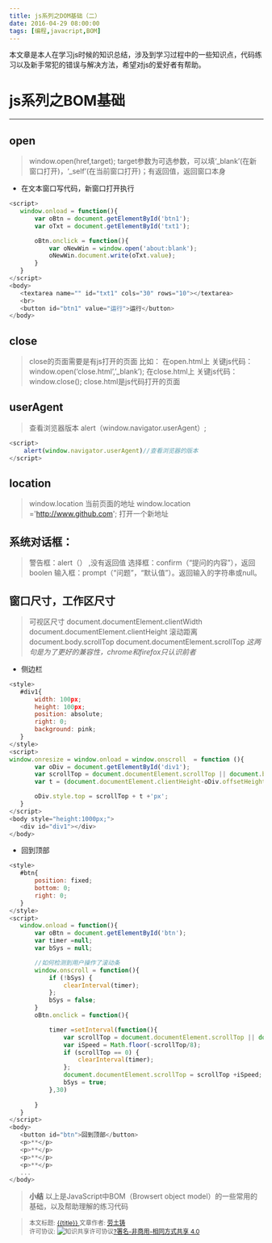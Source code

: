 ```yaml
---
title: js系列之DOM基础（二）
date: 2016-04-29 08:00:00
tags: [编程,javacript,BOM]
---
```


本文章是本人在学习js时候的知识总结，涉及到学习过程中的一些知识点，代码练习以及新手常犯的错误与解决方法，希望对js的爱好者有帮助。

<!--more-->

# js系列之BOM基础
***
## open

> window.open(href,target); target参数为可选参数，可以填‘_blank’(在新窗口打开)，‘_self’(在当前窗口打开)；有返回值，返回窗口本身

* 在文本窗口写代码，新窗口打开执行
 ```javascript
 <script>
	window.onload = function(){
		var oBtn = document.getElementById('btn1');
		var oTxt = document.getElementById('txt1');

		oBtn.onclick = function(){
			var oNewWin = window.open('about:blank');
			oNewWin.document.write(oTxt.value);
		}
	}
</script>
<body>
	<textarea name="" id="txt1" cols="30" rows="10"></textarea>
	<br>
	<button id="btn1" value="运行">运行</button>
</body>
```

## close

> close的页面需要是有js打开的页面
比如：
在open.html上 关键js代码：window.open(‘close.html’,’_blank’);
在close.html上 关键js代码：window.close();
close.html是js代码打开的页面

## userAgent

> 查看浏览器版本
alert（window.navigator.userAgent）;

```javascript
<script>
	alert(window.navigator.userAgent)//查看浏览器的版本
</script>
```

## location

> window.location   当前页面的地址
window.location ='http://www.github.com';   打开一个新地址


## 系统对话框：
> 警告框：alert（） ,没有返回值
选择框：confirm（“提问的内容”），返回boolen
输入框：prompt（“问题”，“默认值”）。返回输入的字符串或null。

 
## 窗口尺寸，工作区尺寸
> 可视区尺寸
document.documentElement.clientWidth
document.documentElement.clientHeight
滚动距离
document.body.scrollTop
document.documentElement.scrollTop	*这两句是为了更好的兼容性，chrome和firefox只认识前者*

* 侧边栏
 ```javascript
 <style>
	#div1{
		width: 100px;
		height: 100px;
		position: absolute;
		right: 0;
		background: pink;
	}
</style>
<script>
window.onresize = window.onload = window.onscroll  = function (){
		var oDiv = document.getElementById('div1');
		var scrollTop = document.documentElement.scrollTop || document.body.scrollTop;
		var t = (document.documentElement.clientHeight-oDiv.offsetHeight)/2;

		oDiv.style.top = scrollTop + t +'px';
	}
</script>
<body style="height:1000px;">
	<div id="div1"></div>
</body>
```

* 回到顶部
 ```javascript
<style>
	#btn{
		position: fixed;
		bottom: 0;
		right: 0;
	}
</style>
<script>
	window.onload = function(){
		var oBtn = document.getElementById('btn');
		var timer =null;
		var bSys = null;

		//如何检测到用户操作了滚动条
		window.onscroll = function(){
			if (!bSys) {
				clearInterval(timer);
			};
			bSys = false;
		}
		oBtn.onclick = function(){

			timer =setInterval(function(){
				var scrollTop = document.documentElement.scrollTop || document.body.scrollTop;
				var iSpeed = Math.floor(-scrollTop/8);
				if (scrollTop == 0) {
					clearInterval(timer);
				};
				document.documentElement.scrollTop = scrollTop +iSpeed;
				bSys = true;
			},30)
			
		}
	}
</script>
<body>
	<button id="btn">回到顶部</button>
	<p>**</p>
	<p>**</p>
	<p>**</p>
	<p>**</p>
	...
</body>
 ```
 
> **小结**
>以上是JavaScript中BOM（Browsert object model）的一些常用的基础，以及帮助理解的练习代码


><span style="font-size:12px">本文标题: <a href="{{ permalink }}">  {{title}}  </a>
>文章作者: <a href="http://itxiehui.github.io/">劳土铸</a>  
>许可协议: <img alt="知识共享许可协议" style="border-width:0" src="https://i.creativecommons.org/l/by-nc-sa/4.0/80x15.png" /><a rel="license" href="http://creativecommons.org/licenses/by-nc-sa/4.0/">?署名-非商用-相同方式共享 4.0</a></span>
 
